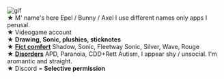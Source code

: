 ![gif](https://media.discordapp.net/attachments/1122897478774161441/1230927327337123910/ezgif.com-animated-gif-maker.gif?ex=66351968&is=6622a468&hm=22308fac012d7424ffe6d36d0da56109b24cf91f0e89108b30b84c46e53c8f79&)
\
★ M' name's here Epel / Bunny / Axel I use different names only apps I perusal.
\
★ Videogame account
\
★ **Drawing, Sonic, plushies, sticknotes**
\
★ [**Fict comfort**](!) Shadow, Sonic, Fleetway Sonic, Silver, Wave, Rouge
\
★ [**Disorders**](!) APD, Paranoia, CDD+Rett Autism, I appear shy / unsocial. I'm aromantic and straight.
\
★ Discord = **Selective permission**
